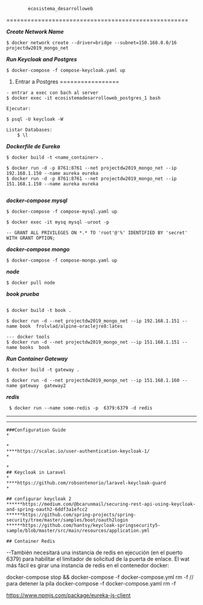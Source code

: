             ecosistema_desarrolloweb
====================================================

***Create Network Name***
```
$ docker network create --driver=bridge --subnet=150.168.0.0/16 projectdw2019_mongo_net
```

***Run Keycloak and  Postgres***
```
$ docker-compose -f compose-keycloak.yaml up
```
1. Entrar a Postgres
=================
```
- entrar a exec con bach al server
$ docker exec -it ecosistemadesarrolloweb_postgres_1 bash

Ejecutar:

$ psql -U keycloak -W

Listar Databases:
    $ \l
```

***Dockerfile de Eureka***

```
$ docker build -t <name_container> .

$ docker run -d -p 8761:8761 --net projectdw2019_mongo_net --ip 192.168.1.150 --name aureka eureka
$ docker run -d -p 8761:8761 --net projectdw2019_mongo_net --ip 151.168.1.150 --name aureka eureka


```

***docker-compose mysql***

```
$ docker-compose -f compose-mysql.yaml up

$ docker exec -it mysq mysql -uroot -p

-- GRANT ALL PRIVILEGES ON *.* TO 'root'@'%' IDENTIFIED BY 'secret' WITH GRANT OPTION;

```

***docker-compose mongo***

```
$ docker-compose -f compose-mongo.yaml up

```

***node***

```
$ docker pull node

```

***book prueba***

```

$ docker build -t book .

$ docker run -d --net projectdw2019_mongo_net --ip 192.168.1.151 --name book  frolvlad/alpine-oraclejre8:lates

--- docker tools
$ docker run -d --net projectdw2019_mongo_net --ip 151.168.1.151 --name books  book

```

***Run Container Gateway***

```
$ docker build -t gateway .

$ docker run -d --net projectdw2019_mongo_net --ip 151.168.1.160 --name gateway  gateway2

```

***redis***
```
 $ docker run --name some-redis -p  6379:6379 -d redis

 ```
*****************************************************************************************
*****************************************************************************************
```
###Configuration Guide                                                                  *
                                                                                        *
****https://scalac.io/user-authentication-keycloak-1/                                   *
                                                                                        *
## Keycloak in Laravel                                                                  *
****https://github.com/robsontenorio/laravel-keycloak-guard                             *

## configurar keycloak 2
******https://medium.com/@bcarunmail/securing-rest-api-using-keycloak-and-spring-oauth2-6ddf3a1efcc2
******https://github.com/spring-projects/spring-security/tree/master/samples/boot/oauth2login
******https://github.com/hantsy/keycloak-springsecurity5-sample/blob/master/src/main/resources/application.yml

## Container Redis
```
--También necesitará una instancia de redis en ejecución (en el puerto 6379) para habilitar el limitador de solicitud de la puerta de enlace. El wat más fácil es girar una instancia de redis en el contenedor docker:



docker-compose stop && docker-compose -f docker-compose.yml rm -f
// para detener la pila
docker-compose -f docker-compose.yaml rm -f

https://www.npmjs.com/package/eureka-js-client